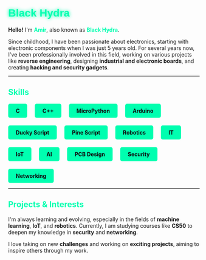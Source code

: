 # <span style="color: #00ffb0; font-family: 'Rajdhani', sans-serif; text-shadow: 0 0 10px #00ffb0;">Black Hydra</span>

**Hello!** I'm <span style="color: #00ffb0;">**Amir**</span>, also known as <span style="color: #00ffb0;">**Black Hydra**</span>. 

Since childhood, I have been passionate about electronics, starting with electronic components when I was just 5 years old. For several years now, I've been professionally involved in this field, working on various projects like **reverse engineering**, designing **industrial and electronic boards**, and creating **hacking and security gadgets**.

---

## <span style="color: #00ffb0;">Skills</span>

<div style="display: flex; flex-wrap: wrap; gap: 20px; animation: slide-in 5s ease-in-out infinite;">
    <span style="background-color: #00ffb0; color: #0f0f0f; padding: 10px 20px; border-radius: 5px; font-weight: bold;">C</span>
    <span style="background-color: #00ffb0; color: #0f0f0f; padding: 10px 20px; border-radius: 5px; font-weight: bold;">C++</span>
    <span style="background-color: #00ffb0; color: #0f0f0f; padding: 10px 20px; border-radius: 5px; font-weight: bold;">MicroPython</span>
    <span style="background-color: #00ffb0; color: #0f0f0f; padding: 10px 20px; border-radius: 5px; font-weight: bold;">Arduino</span>
    <span style="background-color: #00ffb0; color: #0f0f0f; padding: 10px 20px; border-radius: 5px; font-weight: bold;">Ducky Script</span>
    <span style="background-color: #00ffb0; color: #0f0f0f; padding: 10px 20px; border-radius: 5px; font-weight: bold;">Pine Script</span>
    <span style="background-color: #00ffb0; color: #0f0f0f; padding: 10px 20px; border-radius: 5px; font-weight: bold;">Robotics</span>
    <span style="background-color: #00ffb0; color: #0f0f0f; padding: 10px 20px; border-radius: 5px; font-weight: bold;">IT</span>
    <span style="background-color: #00ffb0; color: #0f0f0f; padding: 10px 20px; border-radius: 5px; font-weight: bold;">IoT</span>
    <span style="background-color: #00ffb0; color: #0f0f0f; padding: 10px 20px; border-radius: 5px; font-weight: bold;">AI</span>
    <span style="background-color: #00ffb0; color: #0f0f0f; padding: 10px 20px; border-radius: 5px; font-weight: bold;">PCB Design</span>
    <span style="background-color: #00ffb0; color: #0f0f0f; padding: 10px 20px; border-radius: 5px; font-weight: bold;">Security</span>
    <span style="background-color: #00ffb0; color: #0f0f0f; padding: 10px 20px; border-radius: 5px; font-weight: bold;">Networking</span>
</div>

---

## <span style="color: #00ffb0;">Projects & Interests</span>

I'm always learning and evolving, especially in the fields of **machine learning**, **IoT**, and **robotics**. Currently, I am studying courses like **CS50** to deepen my knowledge in **security** and **networking**. 

I love taking on new **challenges** and working on **exciting projects**, aiming to inspire others through my work.

